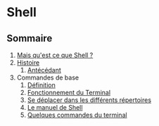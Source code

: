 # Shell

## Sommaire

1. [Mais qu'est ce que Shell ?](https://github.com/ByMSRT/Shell/blob/main/Intro_Shell.md)
2. [Histoire]()
    1. [Antécédant]()
3. Commandes de base
    1. [Définition]()
    2. [Fonctionnement du Terminal](https://github.com/ByMSRT/Shell/blob/main/fonctionnement_du_Terminal.md)
    3. [Se déplacer dans les différents répertoires]()
    4. [Le manuel de Shell](https://github.com/ByMSRT/Shell/blob/main/manuel_shell.md)
    5. [Quelques commandes du terminal]()